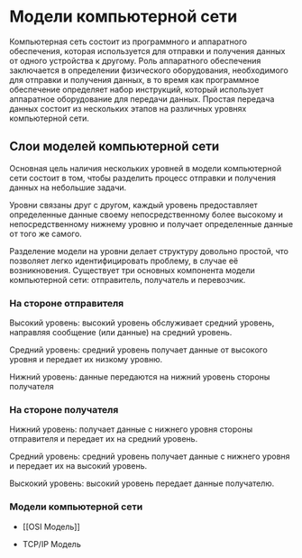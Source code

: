 # Модели компьютерной сети

Компьютерная сеть состоит из программного и аппаратного обеспечения, которая используется для отправки и получения данных от одного устройства к другому. Роль аппаратного обеспечения заключается в определении физического оборудования, необходимого для отправки и получения данных, в то время как программное обеспечение определяет набор инструкций, который использует аппаратное оборудование для передачи данных. Простая передача данных состоит из нескольких этапов на различных уровнях компьютерной сети.

## Слои моделей компьютерной сети

Основная цель наличия нескольких уровней в модели компьютерной сети состоит в том, чтобы разделить процесс отправки и получения данных на небольшие задачи.

Уровни связаны друг с другом, каждый уровень предоставляет определенные данные своему непосредственному более высокому и непосредственному нижнему уровню и получает определенные данные от того же самого.

Разделение модели на уровни делает структуру довольно простой, что позволяет легко идентифицировать проблему, в случае её возникновения. Существует три основных компонента модели компьютерной сети: отправитель, получатель и перевозчик.

### На стороне отправителя

Высокий уровень: высокий уровень обслуживает средний уровень, направляя сообщение (или данные) на средний уровень.

Средний уровень: средний уровень получает данные от высокого уровня и передает их низкому уровню.

Нижний уровень: данные передаются на нижний уровень стороны получателя

### На стороне получателя

Нижний уровень: получает данные с нижнего уровня стороны отправителя и передает их на средний уровень.

Средний уровень: средний уровень получает данные с нижнего уровня и передает их на высокий уровень.

Выскокий уровень: высокий уровень передает данные получателю.

### Модели компьютерной сети

- [[OSI Модель]]

- TCP/IP Модель